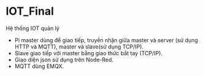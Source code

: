 # IOT_Final
Hệ thống IOT quản lý 
- Pi master dùng để giao tiếp, truyền nhận giữa master và server (sử dụng HTTP và MQTT), master và slave(sử dụng TCP/IP).
- Slave giao tiếp với master bằng giao thức bắt tay (TCP/IP).
- Giao diện json sử dụng trên Node-Red.
- MQTT dùng EMQX.
